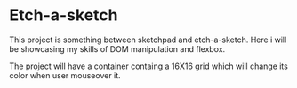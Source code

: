 # Etch-a-sketch

This project is something between sketchpad and etch-a-sketch.
Here i will be showcasing my skills of DOM manipulation and flexbox.


The project will have a container containg a 16X16 grid which will change its color when user mouseover it.